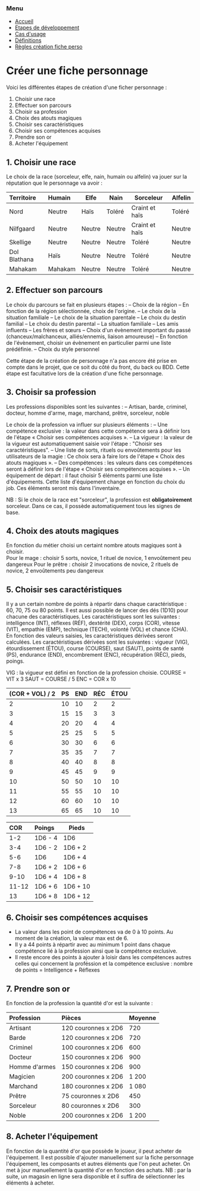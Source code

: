 ### Menu
* [Accueil](_accueil.md)
* [Etapes de développement](_etape_dev.md)
* [Cas d'usage](_uc.md)
* [Définitions](_definition.md)
* [Règles création fiche perso](_creer_fiche_perso.md)

# Créer une fiche personnage
Voici les différentes étapes de création d'une ficher personnage :
1. Choisir une race
2. Effectuer son parcours
3. Choisir sa profession
4. Choix des atouts magiques 
5. Choisir ses caractéristiques 
6. Choisir ses compétences acquises 
7. Prendre son or 
8. Acheter l'équipement

## 1. Choisir une race
Le choix de la race (sorceleur, elfe, nain, humain ou alfelin) va jouer sur la réputation que le personnage va avoir :

| Territoire   | Humain  | Elfe   | Nain   | Sorceleur      | Alfelin |
|:-------------|:--------|--------|--------|----------------|---------|
| Nord         | Neutre  | Haïs   | Toléré | Craint et haïs | Toléré  |
| Nilfgaard    | Neutre  | Neutre | Neutre | Craint et haïs | Neutre  |
| Skellige     | Neutre  | Neutre | Neutre | Toléré         | Neutre  |
| Dol Blathana | Haïs    | Neutre | Neutre | Toléré         | Neutre  |
| Mahakam      | Mahakam | Neutre | Neutre | Toléré         | Neutre  |

## 2. Effectuer son parcours
Le choix du parcours se fait en plusieurs étapes :
– Choix de la région
– En fonction de la région sélectionnée, choix de l'origine.
– Le choix de la situation familiale
– Le choix de la situation parentale
– Le choix du destin familial
– Le choix du destin parental
– La situation familiale
– Les amis influents
– Les frères et sœurs
– Choix d'un évènement important du passé (chanceux/malchanceux, alliés/ennemis, liaison amoureuse)
– En fonction de l'évènement, choisir un évènement en particulier parmi une liste prédéfinie.
– Choix du style personnel

Cette étape de la création de personnage n'a pas encore été prise en compte dans le projet, que ce soit du côté du front, du back ou BDD.
Cette étape est facultative lors de la création d'une fiche personnage.

## 3. Choisir sa profession
Les professions disponibles sont les suivantes :
– Artisan, barde, criminel, docteur, homme d'arme, mage, marchand, prêtre, sorceleur, noble

Le choix de la profession va influer sur plusieurs éléments :
– Une compétence exclusive : la valeur dans cette compétence sera à définir lors de l'étape « Choisir ses compétences acquises ».
– La vigueur : la valeur de la vigueur est automatiquement saisie voir l'étape : "Choisir ses caractéristiques".
– Une liste de sorts, rituels ou envoûtements pour les utilisateurs de la magie : Ce choix sera à faire lors de l'étape « Choix des atouts magiques ».
– Des compétences : les valeurs dans ces compétences seront à définir lors de l'étape « Choisir ses compétences acquises ».
– Un équipement de départ : il faut choisir 5 éléments parmi une liste d'équipements. Cette liste d'équipement change en fonction du choix du job. Ces éléments seront mis dans l'inventaire.

NB : Si le choix de la race est "sorceleur", la profession est **obligatoirement** sorceleur. Dans ce cas, il possède automatiquement tous les signes de base.

## 4. Choix des atouts magiques
En fonction du métier choisi un certaint nombre atouts magiques sont à choisir.  
Pour le mage : choisir 5 sorts, novice, 1 rituel de novice, 1 envoûtement peu dangereux
Pour le prêtre : choisir 2 invocations de novice, 2 rituels de novice, 2 envoûtements peu dangereux

## 5. Choisir ses caractéristiques
Il y a un certain nombre de points à répartir dans chaque caractéristique : 60, 70, 75 ou 80 points. Il est aussi possible de lancer des dés (1D10) pour chacune des caractéristiques.
Les caractéristiques sont les suivantes : intelligence (INT), réflexes (RÉF), dextérité (DEX), corps (COR), vitesse (VIT), empathie (EMP), technique (TECH), volonté (VOL) et chance (CHA).  
En fonction des valeurs saisies, les caractéristiques dérivées seront calculées.
Les caractéristiques dérivées sont les suivantes : vigueur (VIG), étourdissement (ÉTOU), course (COURSE), saut (SAUT), points de santé (PS), endurance (END), encombrement (ENC), récupération (RÉC), pieds, poings.

VIG : la vigueur est défini en fonction de la profession choisie.
COURSE = VIT x 3
SAUT = COURSE / 5
ENC = COR x 10

| (COR + VOL) / 2 | PS | END | RÉC | ÉTOU |
|:----------------|:---|-----|-----|------|
| 2               | 10 | 10  | 2   | 2    |
| 3               | 15 | 15  | 3   | 3    |
| 4               | 20 | 20  | 4   | 4    |
| 5               | 25 | 25  | 5   | 5    |
| 6               | 30 | 30  | 6   | 6    |
| 7               | 35 | 35  | 7   | 7    |
| 8               | 40 | 40  | 8   | 8    |
| 9               | 45 | 45  | 9   | 9    |
| 10              | 50 | 50  | 10  | 10   |
| 11              | 55 | 55  | 10  | 10   |
| 12              | 60 | 60  | 10  | 10   |
| 13              | 65 | 65  | 10  | 10   |

| COR   | Poings  | Pieds    |
|:------|:--------|----------|
| 1-2   | 1D6 - 4 | 1D6      |
| 3-4   | 1D6 - 2 | 1D6 + 2  |
| 5-6   | 1D6     | 1D6 + 4  |
| 7-8   | 1D6 + 2 | 1D6 + 6  |
| 9-10  | 1D6 + 4 | 1D6 + 8  |
| 11-12 | 1D6 + 6 | 1D6 + 10 |
| 13    | 1D6 + 8 | 1D6 + 12 |

## 6. Choisir ses compétences acquises
- La valeur dans les point de compétences va de 0 à 10 points. Au moment de la création, la valeur max est de 6.
- Il y a 44 points à répartir avec au minimum 1 point dans chaque compétence lié à la profession ainsi que la compétence exclusive.  
- Il reste encore des points à ajouter à loisir dans les compétences autres celles qui concernent la proféssion et la compétence exclusive : nombre de points = Intelligence + Réflexes

## 7. Prendre son or
En fonction de la profession la quantité d'or est la suivante :

| Profession    | Pièces              | Moyenne |
|:--------------|:--------------------|---------|
| Artisant      | 120 couronnes x 2D6 | 720     |
| Barde         | 120 couronnes x 2D6 | 720     |
| Criminel      | 100 couronnes x 2D6 | 600     |
| Docteur       | 150 couronnes x 2D6 | 900     |
| Homme d'armes | 150 couronnes x 2D6 | 900     |
| Magicien      | 200 couronnes x 2D6 | 1 200   |
| Marchand      | 180 couronnes x 2D6 | 1 080   |
| Prêtre        | 75 couronnes x 2D6  | 450     |
| Sorceleur     | 80 couronnes x 2D6  | 300     |
| Noble         | 200 couronnes x 2D6 | 1 200   |

## 8. Acheter l'équipement
En fonction de la quantité d'or que possède le joueur, il peut acheter de l'équipement.
Il est possible d'ajouter manuellement sur la fiche personnage l'équipement, les composants et autres éléments que l'on peut acheter. On met à jour manuellement la quantité d'or en fonction des achats.
NB : par la suite, un magasin en ligne sera disponible et il suffira de sélectionner les éléments à acheter.
